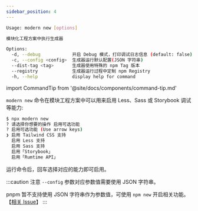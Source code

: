 ```yaml
---
sidebar_position: 4
---
```


```bash
Usage: modern new [options]

模块化工程方案中执行生成器

Options:
  -d, --debug            开启 Debug 模式，打印调试日志信息 (default: false)
  -c, --config <config>  生成器运行默认配置(JSON 字符串)
  --dist-tag <tag>       生成器使用特殊的 npm Tag 版本
  --registry             生成器运行过程中定制 npm Registry
  -h, --help             display help for command
```

import CommandTip from '@site/docs/components/command-tip.md'

<CommandTip />


`modern new` 命令在模块工程方案中可以用来启用 Less、Sass 或 Storybook 调试等能力:

```bash
$ npx modern new
? 请选择你想要的操作 启用可选功能
? 启用可选功能 (Use arrow keys)
❯ 启用 Tailwind CSS 支持
  启用 Less 支持
  启用 Sass 支持
  启用「Storybook」
  启用「Rumtime API」
```

运行命令后，回车选择对应的能力即可启用。

:::caution 注意
`--config` 参数对应参数值需要使用 JSON 字符串。

pnpm 暂不支持使用 JSON 字符串作为参数值，可使用 `npm new` 开启相关功能。【[相关 Issue](https://github.com/pnpm/pnpm/issues/3876)】
:::
